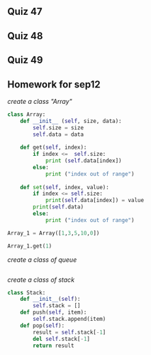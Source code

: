 ## Quiz 47

## Quiz 48

## Quiz 49

## Homework for sep12
*create a class "Array"*

```py
class Array:
    def __init__ (self, size, data):
        self.size = size
        self.data = data
    
    def get(self, index):
        if index <=  self.size:
            print (self.data[index])
        else:
            print ("index out of range")
    
    def set(self, index, value):
        if index <= self.size:
            print(self.data[index]) = value
        print(self.data)
        else:
            print ("index out of range")

Array_1 = Array([1,3,5,10,0])

Array_1.get(1)
```
*create a class of queue*
```py

```

*create a class of stack*
```py
class Stack:
    def __init__(self):
        self.stack = []
    def push(self, item):
        self.stack.append(item)
    def pop(self):
        result = self.stack[-1] 
        del self.stack[-1]  
        return result

```



